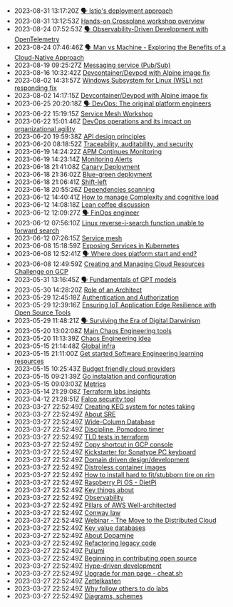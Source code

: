 * 2023-08-31 13:17:20Z [🗣️ Istio's deployment approach](../20230324163582)
* 2023-08-31 13:12:53Z [Hands-on Crossplane workshop overview](../20230324163581)
* 2023-08-24 07:52:53Z [🗣️ Observability-Driven Development with OpenTelemetry](../20230324163571)
* 2023-08-24 07:46:46Z [🗣️ Man vs Machine - Exploring the Benefits of a Cloud-Native Approach](../20230324163570)
* 2023-08-19 09:25:27Z [Messaging service (Pub/Sub)](../20230324163569)
* 2023-08-16 10:32:42Z [Devcontainer/Devpod with Alpine image fix](../20230324163568)
* 2023-08-02 14:31:57Z [Windows Subsystem for Linux (WSL) not responding fix](../20230324163567)
* 2023-08-02 14:17:15Z [Devcontainer/Devpod with Alpine image fix](../20230324163566)
* 2023-06-25 20:20:18Z [🗣️ DevOps: The original platform engineers](../20230324163565)
* 2023-06-22 15:19:15Z [Service Mesh Workshop](../20230324163564)
* 2023-06-22 15:01:46Z [DevOps operations and its impact on organizational agility](../20230324163563)
* 2023-06-20 19:59:38Z [API design principles](../20230324163559)
* 2023-06-20 08:18:52Z [Traceability, auditability, and security](../20230324163553)
* 2023-06-19 14:24:22Z [APM Continues Monitoring](../20230324163556)
* 2023-06-19 14:23:14Z [Monitoring Alerts](../20230324163557)
* 2023-06-18 21:41:08Z [Canary Deployment](../20230324163555)
* 2023-06-18 21:36:02Z [Blue-green deployment](../20230324163554)
* 2023-06-18 21:06:41Z [Shift-left](../20230324163552)
* 2023-06-18 20:55:26Z [Dependencies scanning](../20220213072247)
* 2023-06-12 14:40:41Z [How to manage Complexity and cognitive load](../20230324163551)
* 2023-06-12 14:08:18Z [Lean coffee discussion](../20230324163550)
* 2023-06-12 12:09:27Z [🗣️ FinOps engineer](../20230324163549)
* 2023-06-12 07:56:10Z [Linux reverse-i-search function unable to forward search](../20220727085343)
* 2023-06-12 07:26:15Z [Service mesh](../20220626113629)
* 2023-06-08 15:18:59Z [Exposing Services in Kubernetes](../20230324163546)
* 2023-06-08 12:52:41Z [🗣️ Where does platform start and end? ](../20230324163544)
* 2023-06-08 12:49:59Z [Creating and Managing Cloud Resources Challenge on GCP](../20230324163543)
* 2023-05-31 13:16:45Z [🗣️ Fundamentals of GPT models](../20230324163542)
* 2023-05-30 14:28:20Z [Role of an Architect](../20230324163540)
* 2023-05-29 12:45:18Z [Authentication and Authorization](../20230324163539)
* 2023-05-29 12:39:16Z [Ensuring IoT Application Edge Resilience with Open Source Tools](../20230324163538)
* 2023-05-29 11:48:21Z [🗣️ Surviving the Era of Digital Darwinism](../20230324163534)
* 2023-05-20 13:02:08Z [Main Chaos Engineering tools](../20230324163530)
* 2023-05-20 11:13:39Z [Chaos Engineering idea](../2022053012365)
* 2023-05-15 21:14:48Z [Global infra](../20230324163529)
* 2023-05-15 21:11:00Z [Get started Software Engineering learning resources](../20221107092258)
* 2023-05-15 10:25:43Z [Budget friendly cloud providers](../20220414064559)
* 2023-05-15 09:21:39Z [Go instalation and configuration](../20230324163528)
* 2023-05-15 09:03:03Z [Metrics](../20221024104)
* 2023-05-14 21:29:08Z [Terraform labs insights](../20230324163527)
* 2023-04-12 21:28:51Z [Falco security tool](../20230324163526)
* 2023-03-27 22:52:49Z [Creating KEG system for notes taking](../20230324163524)
* 2023-03-27 22:52:49Z [About SRE](../20221025064541)
* 2023-03-27 22:52:49Z [Wide-Column Database](../20220117094258)
* 2023-03-27 22:52:49Z [Discipline, Pomodoro timer](../202111032008)
* 2023-03-27 22:52:49Z [TLD tests in terraform](../20221024101)
* 2023-03-27 22:52:49Z [Copy shortcut in GCP console](../20221102030601)
* 2023-03-27 22:52:49Z [Kickstarter for Sonatype PC keyboard](../20220117074436)
* 2023-03-27 22:52:49Z [Domain driven design/development](../20220826032709)
* 2023-03-27 22:52:49Z [Distroless container images](../20220821062737)
* 2023-03-27 22:52:49Z [How to install hard to fit/stubborn tire on rim](../20220503101007)
* 2023-03-27 22:52:49Z [Raspberry Pi OS - DietPi](../20220513101212)
* 2023-03-27 22:52:49Z [Key things about ](../20220217091859)
* 2023-03-27 22:52:49Z [Observability](../20230324163525)
* 2023-03-27 22:52:49Z [Pillars of AWS Well-architected](../20230209085024)
* 2023-03-27 22:52:49Z [Conway law](../20221025093820)
* 2023-03-27 22:52:49Z [Webinar - The Move to the Distributed Cloud](../20221017072621)
* 2023-03-27 22:52:49Z [Key value databases](../20220116095257)
* 2023-03-27 22:52:49Z [About Dopamine](../20220128092246)
* 2023-03-27 22:52:49Z [Refactoring legacy code](../20220530123459)
* 2023-03-27 22:52:49Z [Pulumi ](../20220919084940)
* 2023-03-27 22:52:49Z [Beginning in contributing open source](../20230324163523)
* 2023-03-27 22:52:49Z [Hype-driven development](../202205301010)
* 2023-03-27 22:52:49Z [Upgrade for man page - cheat.sh](../20220814073619)
* 2023-03-27 22:52:49Z [Zettelkasten](../20220923075718)
* 2023-03-27 22:52:49Z [Why follow others to do labs](../20230219061257)
* 2023-03-27 22:52:49Z [Diagrams, schemes](../20230221085024)
